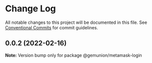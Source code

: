 # Change Log

All notable changes to this project will be documented in this file.
See [Conventional Commits](https://conventionalcommits.org) for commit guidelines.

## 0.0.2 (2022-02-16)

**Note:** Version bump only for package @gemunion/metamask-login
